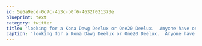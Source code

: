 ```yaml
---
id: 5e6a9ecd-0c7c-4b3c-b0f6-4632f021373e
blueprint: text
category: twitter
title: 'looking for a Kona Dawg Deelux or One20 Deelux.  Anyone have one for sale?'
caption: 'looking for a Kona Dawg Deelux or One20 Deelux.  Anyone have one for sale?'
---
```

